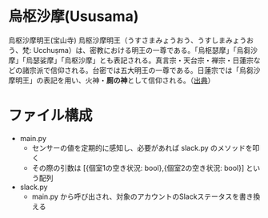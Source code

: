 # 烏枢沙摩(Ususama)

烏枢沙摩明王(宝山寺)
烏枢沙摩明王（うすさまみょうおう、うすしまみょうおう、梵: Ucchuṣma）は、密教における明王の一尊である。「烏枢瑟摩」「烏芻沙摩」「烏瑟娑摩」「烏枢沙摩」とも表記される。真言宗・天台宗・禅宗・日蓮宗などの諸宗派で信仰される。台密では五大明王の一尊である。日蓮宗では「烏芻沙摩明王」の表記を用い、火神・**厠の神**として信仰される。（[出典](https://ja.wikipedia.org/wiki/%E7%83%8F%E6%9E%A2%E6%B2%99%E6%91%A9%E6%98%8E%E7%8E%8B)）

# ファイル構成
- main.py
  - センサーの値を定期的に感知し、必要があれば slack.py のメソッドを叩く
  - その際の引数は [{個室1の空き状況: bool},{個室2の空き状況: bool}] という配列
- slack.py
  - main.py から呼び出され、対象のアカウントのSlackステータスを書き換える
